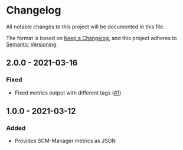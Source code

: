 # Changelog
All notable changes to this project will be documented in this file.

The format is based on [Keep a Changelog](https://keepachangelog.com/en/1.0.0/),
and this project adheres to [Semantic Versioning](https://semver.org/spec/v2.0.0.html).

## 2.0.0 - 2021-03-16
### Fixed
- Fixed metrics output with different tags ([#1](https://github.com/scm-manager/scm-metrics-json-plugin/pull/1))

## 1.0.0 - 2021-03-12
### Added
- Provides SCM-Manager metrics as JSON
